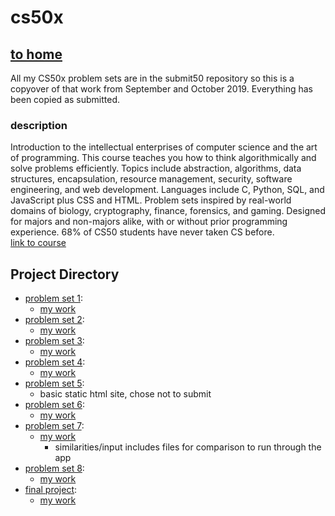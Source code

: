 # cs50x
## [to home](https://jackforgash.com/)
All my CS50x problem sets are in the submit50 repository so this is a copyover of that work from September and October 2019. Everything has been copied as submitted.  


### description
Introduction to the intellectual enterprises of computer science and the art of programming. This course teaches you how to think algorithmically and solve problems efficiently. Topics include abstraction, algorithms, data structures, encapsulation, resource management, security, software engineering, and web development. Languages include C, Python, SQL, and JavaScript plus CSS and HTML. Problem sets inspired by real-world domains of biology, cryptography, finance, forensics, and gaming. Designed for majors and non-majors alike, with or without prior programming experience. 68% of CS50 students have never taken CS before.  
[link to course](https://cs50.harvard.edu/x/2019/)  


## Project Directory
- [problem set 1](https://docs.cs50.net/2019/x/psets/1/index.html):
  - [my work](https://github.com/forgxyz/cs50x/tree/master/pset1)
- [problem set 2](https://docs.cs50.net/2019/x/psets/2/index.html):
  - [my work](https://github.com/forgxyz/cs50x/tree/master/pset2)
- [problem set 3](https://docs.cs50.net/2019/x/psets/3/index.html):
  - [my work](https://github.com/forgxyz/cs50x/tree/master/pset3)
- [problem set 4](https://docs.cs50.net/2019/x/psets/4/index.html):
  - [my work](https://github.com/forgxyz/cs50x/tree/master/pset4)
- [problem set 5](https://docs.cs50.net/2019/x/psets/5/index.html):
  - basic static html site, chose not to submit
- [problem set 6](https://docs.cs50.net/2019/x/psets/6/index.html):
  - [my work](https://github.com/forgxyz/cs50x/tree/master/pset6)
- [problem set 7](https://docs.cs50.net/2019/x/psets/7/index.html):
  - [my work](https://github.com/forgxyz/cs50x/tree/master/pset7)
    - similarities/input includes files for comparison to run through the app
- [problem set 8](https://docs.cs50.net/2019/x/psets/8/index.html):
  - [my work](https://github.com/forgxyz/cs50x/tree/master/pset8)
- [final project](https://docs.cs50.net/2019/x/project/project.html):
  - [my work](https://github.com/forgxyz/cs50-final)

